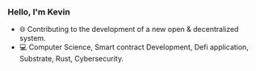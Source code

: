 ### Hello, I'm Kevin 


- 🌐 Contributing to the development of a new open & decentralized system.
- 💻 Computer Science, Smart contract Development, Defi application, Substrate, Rust, Cybersecurity.

